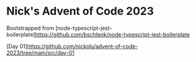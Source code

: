 # Nick's Advent of Code 2023

Bootstrapped from [node-typescript-jest-boilerplate]<https://github.com/bschlenk/node-typescript-jest-boilerplate>

[Day 01]<https://github.com/nickolu/advent-of-code-2023/tree/main/src/day-01>
